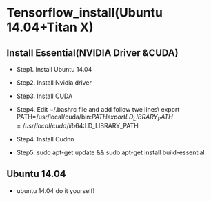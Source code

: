 # Tensorflow_install(Ubuntu 14.04+Titan X)

## Install Essential(NVIDIA Driver &CUDA)
 - Step1. Install Ubuntu 14.04
 - Step2. Install Nvidia driver
 - Step3. Install CUDA
 - Step4. Edit ~/.bashrc file and add follow twe lines\\
   export PATH=/usr/local/cuda/bin:$PATH
   export LD_LIBRARY_PATH=/usr/local/cuda/lib64:$LD_LIBRARY_PATH



 - Step4. Install Cudnn
 - Step5. sudo apt-get update && sudo apt-get install build-essential

## Ubuntu 14.04
 - ubuntu 14.04 do it yourself!

